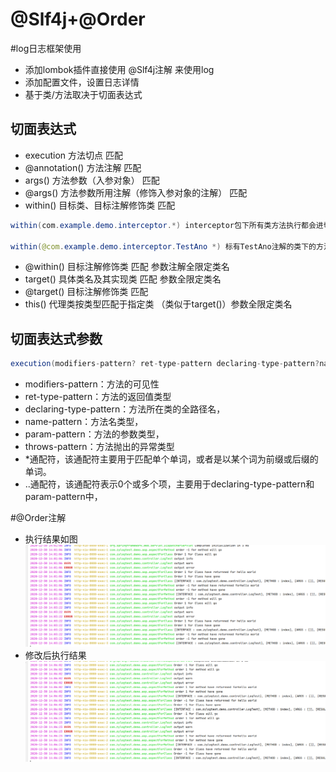 # @Slf4j+@Order
#log日志框架使用
* 添加lombok插件直接使用 @Slf4j注解 来使用log
* 添加配置文件，设置日志详情
* 基于类/方法取决于切面表达式

## 切面表达式  
* execution 方法切点 匹配
* @annotation() 方法注解 匹配
* args()  方法参数（入参对象） 匹配
* @args() 方法参数所用注解（修饰入参对象的注解） 匹配 
* within() 目标类、目标注解修饰类 匹配 
 ```java
within(com.example.demo.interceptor.*) interceptor包下所有类方法执行都会进切面

within(@com.example.demo.interceptor.TestAno *) 标有TestAno注解的类下的方法执行时都会经过切面
```
* @within() 目标注解修饰类 匹配 参数注解全限定类名
* target() 具体类名及其实现类 匹配 参数全限定类名
* @target()  目标注解修饰类 匹配
* this() 代理类按类型匹配于指定类  （类似于target()）参数全限定类名 

## 切面表达式参数
```java
execution(modifiers-pattern? ret-type-pattern declaring-type-pattern?name-pattern(param-pattern) throws-pattern?)
```
* modifiers-pattern：方法的可见性
* ret-type-pattern：方法的返回值类型
* declaring-type-pattern：方法所在类的全路径名，
* name-pattern：方法名类型，
* param-pattern：方法的参数类型，
* throws-pattern：方法抛出的异常类型
* *通配符，该通配符主要用于匹配单个单词，或者是以某个词为前缀或后缀的单词。
* ..通配符，该通配符表示0个或多个项，主要用于declaring-type-pattern和param-pattern中，

#@Order注解

* 执行结果如图
![order执行顺序](./控制台截图/order执行顺序1.PNG)
* 修改后执行结果
![修改order后执行顺序](./控制台截图/修改order后执行顺序.PNG)


















